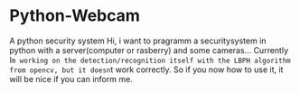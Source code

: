 # Python-Webcam
A python security system
Hi, i want to pragramm a securitysystem in python with a server(computer or rasberry) and some cameras...
Currently I`m working on the detection/recognition itself with the LBPH algorithm from opencv, but it doesn`t work correctly.
So if you now how to use it, it will be nice if you can inform me.



 
